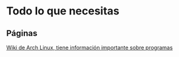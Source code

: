 # Todo lo que necesitas

## Páginas
[Wiki de Arch Linux, tiene información importante sobre programas](https://wiki.archlinux.org/)

